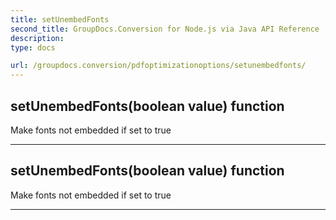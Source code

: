 ```yaml
---
title: setUnembedFonts
second_title: GroupDocs.Conversion for Node.js via Java API Reference
description: 
type: docs

url: /groupdocs.conversion/pdfoptimizationoptions/setunembedfonts/
---
```


## setUnembedFonts(boolean value)  function

 Make fonts not embedded if set to true
 


---


## setUnembedFonts(boolean value)  function

 Make fonts not embedded if set to true
 


---


